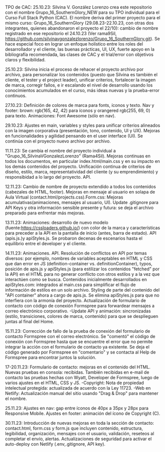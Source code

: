 TPO de CAC: 
25.10.23: Silvina V. González Lorenzo crea este repositorio con el nombre Grupo_16_SouthernGlory_NEW para su TPO individual para el Curso Full Stack Python (CAC). El nombre deriva del primer proyecto para el mismo curso: Grupo_16_SouthernGlory (29.08.23-22.10.23, con otras dos integrantes, quienes abandonaron el proyecto el 22/10): cambio de nombre registrado en ese repositorio el 24.10.23 (Ver rama9Sil, https://github.com/silvinavgonzalezlorenzo/Grupo_16_SouthernGlory.git). Se hace especial foco en lograr un enfoque holístico entre los roles del desarrollador y el cliente, las buenas prácticas, UI, UX, fuerte apoyo en la bibliografía recomendada, las clases de CAC y el trial/error con objetivos claros y flexibilidad.

25.10.23: Silvina inicia el proceso de rehacer el proyecto archivo por archivo, para personalizar los contenidos (puesto que Silvina es también el cliente, el tester y el project leader), unificar criterios, fortalecer la imagen de marca, corregir fallos, e ir escalando el nivel de desarrollo usando los conocimientos acumulados en el curso, más ideas nuevas y la prueba-error continuos.

27.10.23: Definición de colores de marca para fonts, íconos y texto. Nav y footer: brown: rgb(165, 42, 42) para íconos y orangered rgb(255, 69, 0) para texto. Animaciones: Font Awesome (sólo en nav).

29.10.23: Ajustes en main, variables y styles para unificar criterios alineados con la imagen corporativa (presentación, tono, contenido, UI y UX). Mejoras en funcionalidades y agilidad pensando en el user interface (UI). Se continúa con el proyecto nuevo archivo por archivo.

11.11.23: Se cambia el nombre del proyecto individual a "Grupo_16_SilvinaVGonzalezLorenzo" (Rama4Sil). Mejoras continuas en todos los documentos, en particular index.html/main.css y en su impacto en los demás contenidos del proyecto. Unificación continua de criterios de diseño, estilo, marca, representatividad del cliente (y su emprendimiento) y responsibidad a lo largo del proyecto. API.

12.11.23: Cambio de nombre de proyecto extendido a todos los contenidos (cabezales de HTML, footer). Mejoras en mensaje al usuario en solapa de Aula Virtual (contact.html/projects.css).Form.css: Mejoras acumulativas(animaciones, mensajes al usuario, UI). Update .gitignore para API Keys y otra información sensible presente y futura: se deja el archivo preparado para enfrentar más mejoras. 

13.11.23: Animaciones: desarrollo de nuevo modelo (fuente:https://cssloaders.github.io/) con color de la marca y características para preceder a la API en la pantalla de inicio (antes, barra de estado). API (apis.js.)y apiStyles.js. Se probaron decenas de escenarios hasta el equilibrio entre el developer y el cliente.

14.11.23: Animaciones. API. Resolución de conflictos en API por temas diversos: por ejemplo, nombres de variables aceptables en HTML y CSS que dan error en JS (definition-container vs. definitionContainer), typos, posición de apis.js y apiStyles.js (para estilizar los contenidos "fetched" por la API) en el HTML para no generar conflicto con otros estilos y a la vez que interactúen como se busca. Contenidos inicialmente desarrollados en apiStyles.com: integrados al main.css para simplificar el flujo de información de estilos en un solo archivo. Styling de parte del contenido del "API container" ahora a cargo de apis.js. Se elimina apiStyles.js para que no interfiera con la armonía del proyecto. Actualización de formulario de contacto con código de conexión Formspree para forwardear mensajes a correo electrónico corporativo.
-Update API y animación: sincronizadas (estilo, transiciones, colores de marca, contenido) para que se desplieguen juntas al final del Home. 

15.11.23: Corrección de fallo de la prueba de conexión del formulario de contacto Formspree con el correo electrónico. Se "comentó" el código de conexión con Formspree hasta que se encuentre el error que no permite integrar la acción con el formulario de contacto ya existente. Se deja el código generado por Formspree en "comentario" y se contacta al Help de Formspree para encontrar juntos la solución. 

17-20.11.23: Formulario de contacto: mejoras en el contenido del HTML. Nuevas pruebas en consola: recibidas. También recibidas en e-mail de contacto las pruebas hechas con Wyatt, Developer de Formspree, luego de varios ajustes en el HTML, CSS y JS.
-Copyright: Nota de propiedad intelectual protegida: actualizada de acuerdo con la Ley 11723.
-Web en Netlify: Actualización manual del sitio usando "Drag & Drop" para mantener el nombre. 

25.11.23: Ajustes en nav: gap entre íconos de 40px a 35px y 28px para Responsive Mobile. Ajustes en footer: animación del ícono de Copyright (C).

30.11.23: Introducción de nuevas mejoras en toda la sección de contacto: contact.html, form.css y form.js que incluyen contenido, estructura, legibilidad, organización, mensajes con el usuario, validación, reseteos al completar el envío, alertas. Actualizaciones de seguridad para activar el auto-deploy con Netlify (.env,.gitignore, API key).
